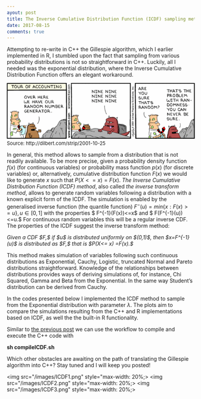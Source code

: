 ```yaml
---
ayout: post
title: The Inverse Cumulative Distribution Function (ICDF) sampling method implemented in C++ and R.
date: 2017-08-15
comments: true
---
```


Attempting to re-write in C++ the Gillespie algorithm, which I earlier implemented in R, I stumbled upon the fact that sampling from 
various probability distributions is not so straightforward in C++. Luckily, all I needed was the exponential distribution,
where the Inverse Cumulative Distribution Function offers an elegant workaround.

<img src="/images/Dilbert.png">
<font size="-1">Source: http://dilbert.com/strip/2001-10-25</font>

In general, this method allows to sample from a distribution that is not readily available. To be more precise, given a probability 
density function $f(x)$ (for continuous variables) or probability mass function $p(x)$ (for discrete variables) or, alternatively, 
cumulative distribution function $F(x)$ we would like to generate $x$ such that $P(X<= x) =F(x).$ <em>The Inverse Cumulative Distribution 
Function (ICDF) method</em>, also called <em>the inverse transform method</em>, allows to generate random variables following a 
distribution with a known explicit form of the ICDF. The simulation is enabled by the generalised inverse function (the quantile function) 
$F^{-}(u)=min\{x: F(x) >= u\}, u \in [0,1]$ with the properties $ F^{-1}(F(x))<=x$ and  $ F(F^{-1}(u))<=u.$ For continuous
random variables this will be a regular inverse CDF. The properties of the ICDF suggest the inverse transform method:

<em>
Given a CDF $F,$ if  $u$ is distributed uniformly on $(0,1)$, then $x=F^{-1}(u)$ is distributed as $F,$ that is  $P(X<= x) =F(x).$
</em>

<p>This method makes simulation of variables following such continuous distributions as Exponential, Cauchy, Logistic, truncated Normal 
and Pareto distributions straightforward. Knowledge of the relationships between distributions provides ways of deriving simulations of, 
for instance, Chi Squared, Gamma and Beta from the Exponential. In the same way Student’s distribution can be derived from Cauchy.</p>

In the codes presented below I implemented the ICDF method to sample from the Exponential distribution with parameter $\lambda$. The plots
aim to compare the simulations resulting from the C++ and R implementations based on ICDF, as well the the built-in R functionality.

Similar to <a href="https://elizavetasemenova.github.io/blog/2017/08/08/C++-easily-compiled-in-command-line">the previous post</a> we can 
use the workflow to compile and execute the C++ code with

<b>sh compileICDF.sh</b>

Which other obstacles are awaiting on the path of translating the Gillespie algorithm into C++? Stay tuned and I will keep you posted!

<script src="https://gist.github.com/elizavetasemenova/37209f64e57e9bc8260d3321a9831050.js"></script>

<img src="/images/ICDF1.png" style="max-width: 20%;>
<img src="/images/ICDF2.png" style="max-width: 20%;>
<img src="/images/ICDF3.png" style="max-width: 20%;>
